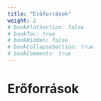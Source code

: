 ```yaml
---
title: "Erőforrások"
weight: 2
# bookFlatSection: false
# bookToc: true
# bookHidden: false
# bookCollapseSection: true
# bookComments: true
---
```


# Erőforrások
